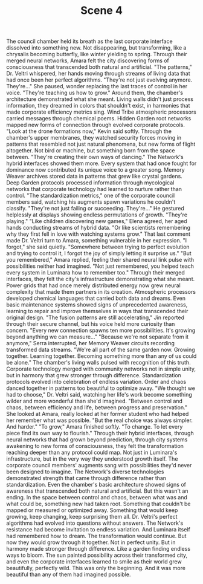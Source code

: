 ﻿---
chapter: 6
scene: 4
chapter_title: "THE CORPORATE AGENDA"
chapter_slug: the-corporate-agenda
title: "Scene 4"
slug: ch06-sc04-the-corporate-agenda
order: 4
prev: ch06-sc03-the-corporate-agenda
next: ch07-sc01-new-growth
word_count: 880
reading_time_min: 4
est_tokens: 1144
id: "dac0dd00-448c-4243-92bc-5b3a3ca86b41"
---

The council chamber held its breath as the last corporate interface dissolved into something new. Not disappearing, but transforming, like a chrysalis becoming butterfly, like winter yielding to spring. Through their merged neural networks, Amara felt the city discovering forms of consciousness that transcended both natural and artificial.
      "The patterns," Dr. Veltri whispered, her hands moving through streams of living data that had once been her perfect algorithms. "They're not just evolving anymore. They're..." She paused, wonder replacing the last traces of control in her voice. "They're teaching us how to grow."
      Around them, the chamber's architecture demonstrated what she meant. Living walls didn't just process information, they dreamed in colors that shouldn't exist, in harmonies that made corporate efficiency metrics sing. Wind Tribe atmospheric processors carried messages through chemical poems. Hidden Garden root networks mapped new forms of connection through evolved corporate protocols.
      "Look at the drone formations now," Kevin said softly. Through the chamber's upper membranes, they watched security forces moving in patterns that resembled not just natural phenomena, but new forms of flight altogether. Not bird or machine, but something born from the space between. "They're creating their own ways of dancing."
      The Network's hybrid interfaces showed them more. Every system that had once fought for dominance now contributed its unique voice to a greater song. Memory Weaver archives stored data in patterns that grew like crystal gardens. Deep Garden protocols processed information through mycological networks that corporate technology had learned to nurture rather than control.
      "The standardization metrics," one of the corporate council members said, watching his augments spawn variations he couldn't classify. "They're not just failing or succeeding. They're..." He gestured helplessly at displays showing endless permutations of growth. "They're playing."
      "Like children discovering new games," Elena agreed, her aged hands conducting streams of hybrid data. "Or like scientists remembering why they first fell in love with watching systems grow."
      That last comment made Dr. Veltri turn to Amara, something vulnerable in her expression. "I forgot," she said quietly. "Somewhere between trying to perfect evolution and trying to control it, I forgot the joy of simply letting it surprise us."
      "But you remembered," Amara replied, feeling their shared neural link pulse with possibilities neither had imagined. "Not just remembered, you helped teach every system in Luminara how to remember too."
      Through their merged interfaces, they felt the city's infrastructure demonstrating what she meant. Power grids that had once merely distributed energy now grew neural complexity that made them partners in its creation. Atmospheric processors developed chemical languages that carried both data and dreams. Even basic maintenance systems showed signs of unprecedented awareness, learning to repair and improve themselves in ways that transcended their original design.
      "The fusion patterns are still accelerating," Jin reported through their secure channel, but his voice held more curiosity than concern. "Every new connection spawns ten more possibilities. It's growing beyond anything we can measure..."
      "Because we're not separate from it anymore," Serra interrupted, her Memory Weaver circuits recording transformed data streams. "We're all part of the same garden now. Growing together. Learning together. Becoming something more than any of us could be alone."
      The chamber's living walls pulsed with recognition of this truth. Corporate technology merged with community networks not in simple unity, but in harmony that grew stronger through difference. Standardization protocols evolved into celebration of endless variation. Order and chaos danced together in patterns too beautiful to optimize away.
      "We thought we had to choose," Dr. Veltri said, watching her life's work become something wilder and more wonderful than she'd imagined. "Between control and chaos, between efficiency and life, between progress and preservation." She looked at Amara, really looked at her former student who had helped her remember what was possible. "But the real choice was always simpler. And harder."
      "To grow," Amara finished softly. "To change. To let every piece find its own way to flourish."
      Through their hybrid interfaces, through neural networks that had grown beyond prediction, through city systems awakening to new forms of consciousness, they felt the transformation reaching deeper than any protocol could map. Not just in Luminara's infrastructure, but in the very way they understood growth itself.
      The corporate council members' augments sang with possibilities they'd never been designed to imagine. The Network's diverse technologies demonstrated strength that came through difference rather than standardization. Even the chamber's basic architecture showed signs of awareness that transcended both natural and artificial.
      But this wasn't an ending.
      In the space between control and chaos, between what was and what could be, something new had taken root. Something that couldn't be mapped or measured or optimized away. Something that would keep growing, keep changing, keep surprising them all.
      Dr. Veltri's perfect algorithms had evolved into questions without answers. The Network's resistance had become invitation to endless variation. And Luminara itself had remembered how to dream.
      The transformation would continue. But now they would grow through it together. Not in perfect unity. But in harmony made stronger through difference. Like a garden finding endless ways to bloom.
      The sun painted possibility across their transformed city, and even the corporate interfaces learned to smile as their world grew beautifully, perfectly wild.
      This was only the beginning. And it was more beautiful than any of them had imagined possible.
